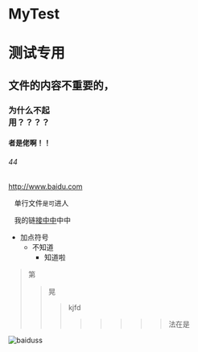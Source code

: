 # MyTest
# 测试专用
## 文件的内容不重要的，
### 为什么不起<br>用？？？？
#### 者是佬啊！！
###### 44
http://www.baidu.com

    单行文件`是可`进人
    
    我的链[接中中](http://www.baidu.com "显示的内容哈")中中
    
* 加点符号
  * 不知道
    * 知道啦
    
> 第
>>晃
>>>kjfd
>>>>>>>>法在是

![baiduss](http://www.baidu.com/img/bdlogo.gif "百度hhlogo")
